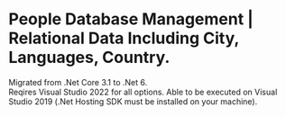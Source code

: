 # People Database Management | Relational Data Including City, Languages, Country.
Migrated from .Net Core 3.1 to .Net 6.<br/>
Reqires Visual Studio 2022 for all options.
Able to be executed on Visual Studio 2019 (.Net Hosting SDK must be installed on your machine).
